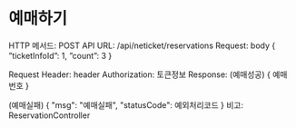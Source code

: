 # 예매하기

HTTP 메서드: POST
API URL: /api/neticket/reservations
Request: body
{
”ticketInfoId”: 1,
”count”: 3
}

Request Header: header
Authorization: 토큰정보
Response: (예매성공)
{
예매 번호 
}

(예매실패)
{
    "msg": "예매실패",
    "statusCode": 예외처리코드
}
비고: ReservationController